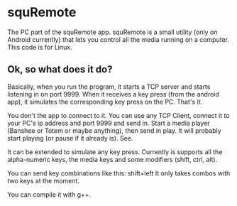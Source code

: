 squRemote
=========

The PC part of the squRemote app. squRemote is a small utility (only on Android currently) that lets you control all the media running on a computer.
This code is for Linux.

Ok, so what does it do?
------------------------

Basically, when you run the program, it starts a TCP server and starts listening in on port 9999. When it receives a key press (from the android app), it simulates the corresponding key press on the PC. That's it.

You don't the app to connect to it. You can use any TCP Client, connect it to your PC's ip address and port 9999 and send in. Start a media player (Banshee or Totem or maybe anything), then send in play. It will probably start playing (or pause if it already is). See.

It can be extended to simulate any key press. Currently is supports all the alpha-numeric keys, the media keys and some modifiers (shift, ctrl, alt).

You can send key combinations like this: shift+left
It only takes combos with two keys at the moment.

You can compile it with g++.
